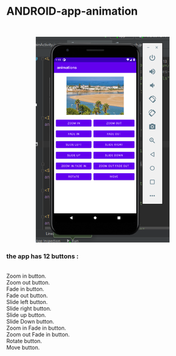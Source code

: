 # ANDROID-app-animation


</br>
<p align="center">
  <img src="screen/1.png" width="350" title="hover text">
</p>

<h3>the app has 12 buttons :</h3>
</br>
Zoom in button.
</br>
Zoom out button.
</br>
Fade in button.
</br>
Fade out button. 
</br>
Slide left button. 
</br>
Slide right button. 
</br>
Slide up button.
</br>
Slide Down button. 
</br>
Zoom in Fade in button.
</br>
Zoom out Fade in button. 
</br>
Rotate button.
</br>
Move button.

